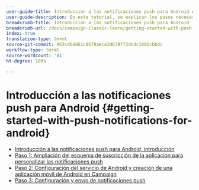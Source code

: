 ```yaml
---
user-guide-title: Introducción a las notificaciones push para Android en Campaign Classic
user-guide-description: En este tutorial, se explican los pasos necesarios para enviar notificaciones push de Adobe Campaign a una aplicación de Android.
breadcrumb-title: Introducción a las notificaciones push para Android
breadcrumb-url: /docs/campaign-classic-learn/getting-started-with-push-notifications-for-android/introduction.html
index: true
translation-type: tm+mt
source-git-commit: 963cd6dd61c8678aece3d639f72db4c100bcbbdc
workflow-type: tm+mt
source-wordcount: '81'
ht-degree: 100%

---
```



# Introducción a las notificaciones push para Android {#getting-started-with-push-notifications-for-android}

+ [Introducción a las notificaciones push para Android, introducción](/help/tutorial-getting-started-with-push-notifications-for-android/introduction.md)
+ [Paso 1: Ampliación del esquema de suscripción de la aplicación para personalizar las notificaciones push](/help/tutorial-getting-started-with-push-notifications-for-android/extending-the-app-subscription-schema.md)
+ [Paso 2: Configuración del servicio de Android y creación de una aplicación móvil de Android en Campaign](/help/tutorial-getting-started-with-push-notifications-for-android/configuring-an-android-service-in-campaign.md)
+ [Paso 3: Configuración y envío de notificaciones push](/help/tutorial-getting-started-with-push-notifications-for-android/configuring-and-sending-push-notifications.md)
